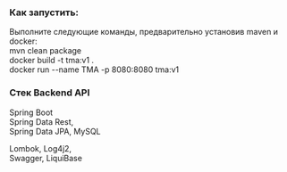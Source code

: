 ### Как запустить:

Выполните следующие команды, предварительно установив maven и docker:
\
mvn clean package
\
docker build  -t tma:v1 .
\
docker run --name TMA -p 8080:8080 tma:v1


<!--
После умпешного выполнения команд, перейдите по ссылке: http://localhost:8080/
-->

### Стек Backend API

Spring Boot
\
Spring Data Rest,
\
Spring Data JPA, MySQL

Lombok, Log4j2,
\
Swagger,
LiquiBase
